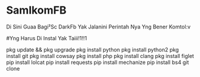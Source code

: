 # SamlkomFB
Di Sini Guaa Bagi²Sc DarkFb Yak 
Jalanini Perintah Nya Yng Bener Komtol:v




#Yng Harus Di Instal Yak Taiii!1!!1

pkg update && pkg upgrade
pkg install python
pkg install python2
pkg install git
pkg install cowsay
pkg install php
pkg install clang
pkg install figlet
pip install lolcat
pip install requests
pip install mechanize
pip install bs4
git clone 
